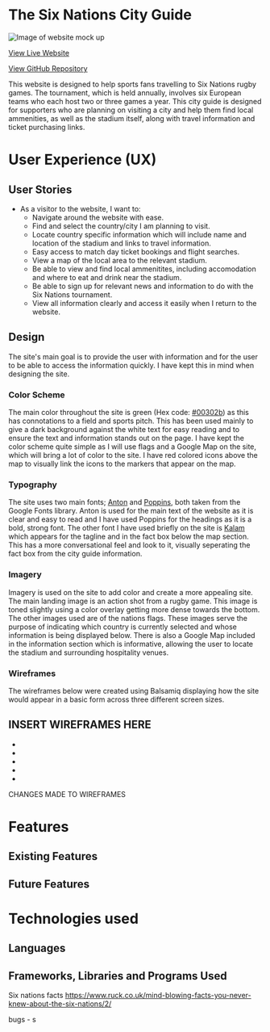 # The Six Nations City Guide

![Image of website mock up]("#")

[View Live Website](https://olihickie.github.io/six-nations/)

[View GitHub Repository](https://github.com/OliHickie/six-nations)

This website is designed to help sports fans travelling to Six Nations rugby games. The tournament, which is held annually, involves six European teams who each host two or three games a year. This city guide is designed for supporters who are planning on visiting a city and help them find local ammenities, as well as the stadium itself, along with travel information and ticket purchasing links. 

# User Experience (UX)

## User Stories
* As a visitor to the website, I want to:
    - Navigate around the website with ease.
    - Find and select the country/city I am planning to visit.
    - Locate country specific information which will include name and location of the stadium and links to travel information. 
    - Easy access to match day ticket bookings and flight searches.
    - View a map of the local area to the relevant stadium. 
    - Be able to view and find local ammenitites, including accomodation and where to eat and drink near the stadium. 
    - Be able to sign up for relevant news and information to do with the Six Nations tournament. 
    - View all information clearly and access it easily when I return to the website. 

## Design

The site's main goal is to provide the user with information and for the user to be able to access the information quickly. I have kept this in mind when designing the site. 

### Color Scheme
 The main color throughout the site is green (Hex code: [#00302b](https://www.google.com/search?q=%2300302b&oq=%2300302b&aqs=chrome.0.69i59.4496j0j9&sourceid=chrome&ie=UTF-8)) as this has connotations to a field and sports pitch. This has been used mainly to give a dark background against the white text for easy reading and to ensure the text and information stands out on the page. I have kept the color scheme quite simple as I will use flags and a Google Map on the site, which will bring a lot of color to the site. I have red colored icons above the map to visually link the icons to the markers that appear on the map. 

### Typography

The site uses two main fonts; [Anton](https://fonts.google.com/specimen/Anton?preview.text_type=custom) and [Poppins](https://fonts.google.com/specimen/Poppins?preview.text_type=custom), both taken from the Google Fonts library. Anton is used for the main text of the website as it is clear and easy to read and I have used Poppins for the headings as it is a bold, strong font. The other font I have used briefly on the site is [Kalam](https://fonts.google.com/specimen/Kalam?preview.text_type=custom) which appears for the tagline and in the fact box below the map section. This has a more conversational feel and look to it, visually seperating the fact box from the city guide information.

### Imagery 

Imagery is used on the site to add color and create a more appealing site. The main landing image is an action shot from a rugby game. This image is toned slightly using a color overlay getting more dense towards the bottom. The other images used are of the nations flags. These images serve the purpose of indicating which country is currently selected and whose information is being displayed below. There is also a Google Map included in the information section which is informative, allowing the user to locate the stadium and surrounding hospitality venues. 

### Wireframes

The wireframes below were created using Balsamiq displaying how the site would appear in a basic form across three different screen sizes. 

INSERT WIREFRAMES HERE 
-
-
-
-
-
-

CHANGES MADE TO WIREFRAMES


# Features

## Existing Features
## Future Features

# Technologies used

## Languages
## Frameworks, Libraries and Programs Used










Six nations facts
https://www.ruck.co.uk/mind-blowing-facts-you-never-knew-about-the-six-nations/2/



bugs - s